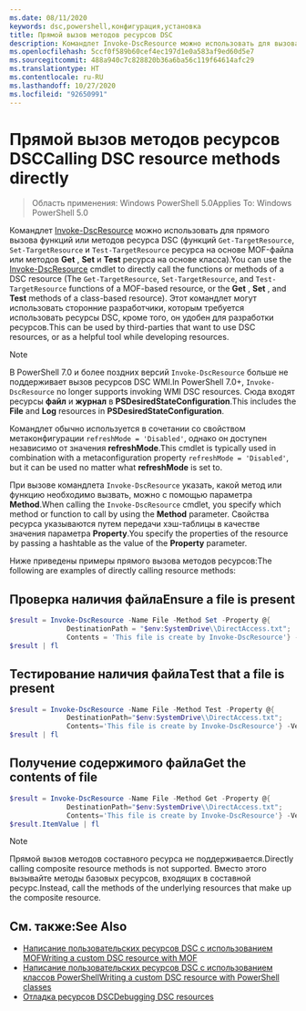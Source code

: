 ```yaml
---
ms.date: 08/11/2020
keywords: dsc,powershell,конфигурация,установка
title: Прямой вызов методов ресурсов DSC
description: Командлет Invoke-DscResource можно использовать для вызова функций или методов ресурса DSC. Этот командлет могут использовать сторонние разработчики, которым требуется использовать ресурсы DSC. Кроме того, он удобен для разработки ресурсов.
ms.openlocfilehash: 5ccf0f589b60cef4ec197d1e0a583af9ed60d5e7
ms.sourcegitcommit: 488a940c7c828820b36a6ba56c119f64614afc29
ms.translationtype: HT
ms.contentlocale: ru-RU
ms.lasthandoff: 10/27/2020
ms.locfileid: "92650991"
---
```

# <a name="calling-dsc-resource-methods-directly"></a><span data-ttu-id="b5066-105">Прямой вызов методов ресурсов DSC</span><span class="sxs-lookup"><span data-stu-id="b5066-105">Calling DSC resource methods directly</span></span>

> <span data-ttu-id="b5066-106">Область применения: Windows PowerShell 5.0</span><span class="sxs-lookup"><span data-stu-id="b5066-106">Applies To: Windows PowerShell 5.0</span></span>

<span data-ttu-id="b5066-107">Командлет [Invoke-DscResource](/powershell/module/PSDesiredStateConfiguration/Invoke-DscResource) можно использовать для прямого вызова функций или методов ресурса DSC (функций `Get-TargetResource`, `Set-TargetResource` и `Test-TargetResource` ресурса на основе MOF-файла или методов **Get** , **Set** и **Test** ресурса на основе класса).</span><span class="sxs-lookup"><span data-stu-id="b5066-107">You can use the [Invoke-DscResource](/powershell/module/PSDesiredStateConfiguration/Invoke-DscResource) cmdlet to directly call the functions or methods of a DSC resource (The `Get-TargetResource`, `Set-TargetResource`, and `Test-TargetResource` functions of a MOF-based resource, or the **Get** , **Set** , and **Test** methods of a class-based resource).</span></span> <span data-ttu-id="b5066-108">Этот командлет могут использовать сторонние разработчики, которым требуется использовать ресурсы DSC, кроме того, он удобен для разработки ресурсов.</span><span class="sxs-lookup"><span data-stu-id="b5066-108">This can be used by third-parties that want to use DSC resources, or as a helpful tool while developing resources.</span></span>

> [!NOTE]
> <span data-ttu-id="b5066-109">В PowerShell 7.0 и более поздних версий `Invoke-DscResource` больше не поддерживает вызов ресурсов DSC WMI.</span><span class="sxs-lookup"><span data-stu-id="b5066-109">In PowerShell 7.0+, `Invoke-DscResource` no longer supports invoking WMI DSC resources.</span></span> <span data-ttu-id="b5066-110">Сюда входят ресурсы **файл** и **журнал** в **PSDesiredStateConfiguration**.</span><span class="sxs-lookup"><span data-stu-id="b5066-110">This includes the **File** and **Log** resources in **PSDesiredStateConfiguration**.</span></span>

<span data-ttu-id="b5066-111">Командлет обычно используется в сочетании со свойством метаконфигурации `refreshMode = 'Disabled'`, однако он доступен независимо от значения **refreshMode**.</span><span class="sxs-lookup"><span data-stu-id="b5066-111">This cmdlet is typically used in combination with a metaconfiguration property `refreshMode = 'Disabled'`, but it can be used no matter what **refreshMode** is set to.</span></span>

<span data-ttu-id="b5066-112">При вызове командлета `Invoke-DscResource` указать, какой метод или функцию необходимо вызвать, можно с помощью параметра **Method**.</span><span class="sxs-lookup"><span data-stu-id="b5066-112">When calling the `Invoke-DscResource` cmdlet, you specify which method or function to call by using the **Method** parameter.</span></span> <span data-ttu-id="b5066-113">Свойства ресурса указываются путем передачи хэш-таблицы в качестве значения параметра **Property**.</span><span class="sxs-lookup"><span data-stu-id="b5066-113">You specify the properties of the resource by passing a hashtable as the value of the **Property** parameter.</span></span>

<span data-ttu-id="b5066-114">Ниже приведены примеры прямого вызова методов ресурсов:</span><span class="sxs-lookup"><span data-stu-id="b5066-114">The following are examples of directly calling resource methods:</span></span>

## <a name="ensure-a-file-is-present"></a><span data-ttu-id="b5066-115">Проверка наличия файла</span><span class="sxs-lookup"><span data-stu-id="b5066-115">Ensure a file is present</span></span>

```powershell
$result = Invoke-DscResource -Name File -Method Set -Property @{
              DestinationPath = "$env:SystemDrive\\DirectAccess.txt";
              Contents = 'This file is create by Invoke-DscResource'} -Verbose
$result | fl
```

## <a name="test-that-a-file-is-present"></a><span data-ttu-id="b5066-116">Тестирование наличия файла</span><span class="sxs-lookup"><span data-stu-id="b5066-116">Test that a file is present</span></span>

```powershell
$result = Invoke-DscResource -Name File -Method Test -Property @{
              DestinationPath="$env:SystemDrive\\DirectAccess.txt";
              Contents='This file is create by Invoke-DscResource'} -Verbose
$result | fl
```

## <a name="get-the-contents-of-file"></a><span data-ttu-id="b5066-117">Получение содержимого файла</span><span class="sxs-lookup"><span data-stu-id="b5066-117">Get the contents of file</span></span>

```powershell
$result = Invoke-DscResource -Name File -Method Get -Property @{
              DestinationPath="$env:SystemDrive\\DirectAccess.txt";
              Contents='This file is create by Invoke-DscResource'} -Verbose
$result.ItemValue | fl
```

> [!NOTE]
> <span data-ttu-id="b5066-118">Прямой вызов методов составного ресурса не поддерживается.</span><span class="sxs-lookup"><span data-stu-id="b5066-118">Directly calling composite resource methods is not supported.</span></span> <span data-ttu-id="b5066-119">Вместо этого вызывайте методы базовых ресурсов, входящих в составной ресурс.</span><span class="sxs-lookup"><span data-stu-id="b5066-119">Instead, call the methods of the underlying resources that make up the composite resource.</span></span>

## <a name="see-also"></a><span data-ttu-id="b5066-120">См. также:</span><span class="sxs-lookup"><span data-stu-id="b5066-120">See Also</span></span>

- [<span data-ttu-id="b5066-121">Написание пользовательских ресурсов DSC с использованием MOF</span><span class="sxs-lookup"><span data-stu-id="b5066-121">Writing a custom DSC resource with MOF</span></span>](../resources/authoringResourceMOF.md)
- [<span data-ttu-id="b5066-122">Написание пользовательских ресурсов DSC с использованием классов PowerShell</span><span class="sxs-lookup"><span data-stu-id="b5066-122">Writing a custom DSC resource with PowerShell classes</span></span>](../resources/authoringResourceClass.md)
- [<span data-ttu-id="b5066-123">Отладка ресурсов DSC</span><span class="sxs-lookup"><span data-stu-id="b5066-123">Debugging DSC resources</span></span>](../troubleshooting/debugResource.md)

